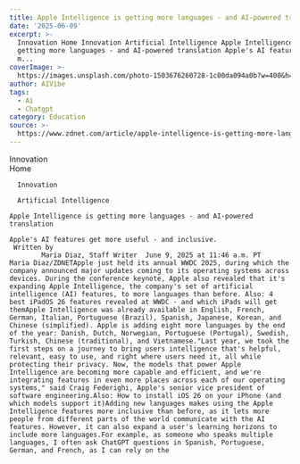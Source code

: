 ```yaml
---
title: Apple Intelligence is getting more languages - and AI-powered translation
date: '2025-06-09'
excerpt: >-
  Innovation Home Innovation Artificial Intelligence Apple Intelligence is
  getting more languages - and AI-powered translation Apple's AI features get
  m...
coverImage: >-
  https://images.unsplash.com/photo-1503676260728-1c00da094a0b?w=400&h=200&fit=crop&auto=format
author: AIVibe
tags:
  - Ai
  - Chatgpt
category: Education
source: >-
  https://www.zdnet.com/article/apple-intelligence-is-getting-more-languages-and-ai-powered-translation/
---
```

Innovation      
      Home
    
      Innovation
    
      Artificial Intelligence
       
    Apple Intelligence is getting more languages - and AI-powered translation
     
    Apple's AI features get more useful - and inclusive.
     Written by 
            Maria Diaz, Staff Writer  June 9, 2025 at 11:46 a.m. PT                            Maria Diaz/ZDNETApple just held its annual WWDC 2025, during which the company announced major updates coming to its operating systems across devices. During the conference keynote, Apple also revealed that it's expanding Apple Intelligence, the company's set of artificial intelligence (AI) features, to more languages than before. Also: 4 best iPadOS 26 features revealed at WWDC - and which iPads will get themApple Intelligence was already available in English, French, German, Italian, Portuguese (Brazil), Spanish, Japanese, Korean, and Chinese (simplified). Apple is adding eight more languages by the end of the year: Danish, Dutch, Norwegian, Portuguese (Portugal), Swedish, Turkish, Chinese (traditional), and Vietnamese."Last year, we took the first steps on a journey to bring users intelligence that's helpful, relevant, easy to use, and right where users need it, all while protecting their privacy. Now, the models that power Apple Intelligence are becoming more capable and efficient, and we're integrating features in even more places across each of our operating systems," said Craig Federighi, Apple's senior vice president of software engineering.Also: How to install iOS 26 on your iPhone (and which models support it)Adding new languages makes using the Apple Intelligence features more inclusive than before, as it lets more people from different parts of the world communicate with the AI features. However, it can also expand a user's learning horizons to include more languages.For example, as someone who speaks multiple languages, I often ask ChatGPT questions in Spanish, Portuguese, German, and French, as I can rely on the 
